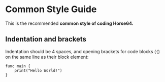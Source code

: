
# Common Style Guide

This is the recommended **common style of coding Horse64.**


## Indentation and brackets

Indentation should be 4 spaces, and opening brackets for code blocks
(`{`) on the same line as their block element:

```Horse64
func main {
    print("Hello World!")
}
```
